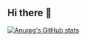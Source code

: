 ## Hi there 👋

[![Anurag's GitHub stats](https://github-readme-stats.vercel.app/api?username=przemko)](https://github.com/anuraghazra/github-readme-stats)

<!--
**przemko/przemko** is a ✨ _special_ ✨ repository because its `README.md` (this file) appears on your GitHub profile.

Here are some ideas to get you started:

- 🔭 I’m currently working on ...
- 🌱 I’m currently learning ...
- 👯 I’m looking to collaborate on ...
- 🤔 I’m looking for help with ...
- 💬 Ask me about ...
- 📫 How to reach me: ...
- 😄 Pronouns: ...
- ⚡ Fun fact: ...
-->
